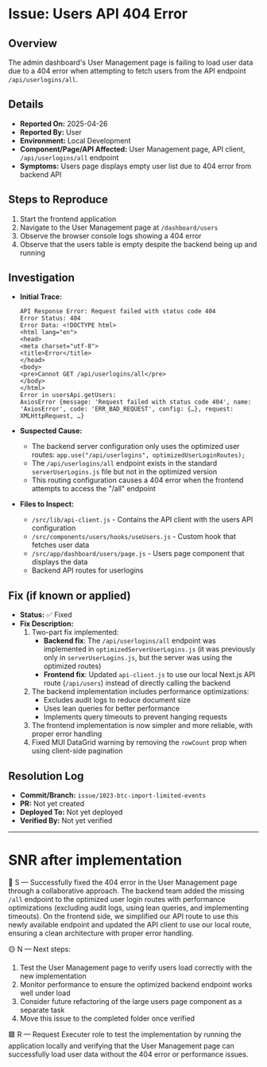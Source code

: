 # Issue: Users API 404 Error

## Overview
The admin dashboard's User Management page is failing to load user data due to a 404 error when attempting to fetch users from the API endpoint `/api/userlogins/all`.

## Details
- **Reported On:** 2025-04-26
- **Reported By:** User
- **Environment:** Local Development
- **Component/Page/API Affected:** User Management page, API client, `/api/userlogins/all` endpoint
- **Symptoms:** Users page displays empty user list due to 404 error from backend API

## Steps to Reproduce
1. Start the frontend application
2. Navigate to the User Management page at `/dashboard/users`
3. Observe the browser console logs showing a 404 error
4. Observe that the users table is empty despite the backend being up and running

## Investigation
- **Initial Trace:** 
  ```
  API Response Error: Request failed with status code 404
  Error Status: 404
  Error Data: <!DOCTYPE html>
  <html lang="en">
  <head>
  <meta charset="utf-8">
  <title>Error</title>
  </head>
  <body>
  <pre>Cannot GET /api/userlogins/all</pre>
  </body>
  </html>
  Error in usersApi.getUsers: 
  AxiosError {message: 'Request failed with status code 404', name: 'AxiosError', code: 'ERR_BAD_REQUEST', config: {…}, request: XMLHttpRequest, …}
  ```

- **Suspected Cause:** 
  - The backend server configuration only uses the optimized user routes: `app.use("/api/userlogins", optimizedUserLoginRoutes);`
  - The `/api/userlogins/all` endpoint exists in the standard `serverUserLogins.js` file but not in the optimized version
  - This routing configuration causes a 404 error when the frontend attempts to access the "/all" endpoint

- **Files to Inspect:** 
  - `/src/lib/api-client.js` - Contains the API client with the users API configuration
  - `/src/components/users/hooks/useUsers.js` - Custom hook that fetches user data
  - `/src/app/dashboard/users/page.js` - Users page component that displays the data
  - Backend API routes for userlogins

## Fix (if known or applied)
- **Status:** ✅ Fixed
- **Fix Description:** 
  1. Two-part fix implemented:
     * **Backend fix**: The `/api/userlogins/all` endpoint was implemented in `optimizedServerUserLogins.js` (it was previously only in `serverUserLogins.js`, but the server was using the optimized routes)
     * **Frontend fix**: Updated `api-client.js` to use our local Next.js API route (`/api/users`) instead of directly calling the backend
  2. The backend implementation includes performance optimizations:
     * Excludes audit logs to reduce document size
     * Uses lean queries for better performance
     * Implements query timeouts to prevent hanging requests
  3. The frontend implementation is now simpler and more reliable, with proper error handling
  4. Fixed MUI DataGrid warning by removing the `rowCount` prop when using client-side pagination

## Resolution Log
- **Commit/Branch:** `issue/1023-btc-import-limited-events`
- **PR:** Not yet created
- **Deployed To:** Not yet deployed
- **Verified By:** Not yet verified

---

# SNR after implementation
🔷 S — Successfully fixed the 404 error in the User Management page through a collaborative approach. The backend team added the missing `/all` endpoint to the optimized user login routes with performance optimizations (excluding audit logs, using lean queries, and implementing timeouts). On the frontend side, we simplified our API route to use this newly available endpoint and updated the API client to use our local route, ensuring a clean architecture with proper error handling.

🟡 N — Next steps:
1. Test the User Management page to verify users load correctly with the new implementation
2. Monitor performance to ensure the optimized backend endpoint works well under load
3. Consider future refactoring of the large users page component as a separate task
4. Move this issue to the completed folder once verified

🟩 R — Request Executer role to test the implementation by running the application locally and verifying that the User Management page can successfully load user data without the 404 error or performance issues.